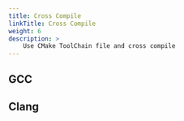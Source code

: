```yaml
---
title: Cross Compile
linkTitle: Cross Compile
weight: 6
description: >
    Use CMake ToolChain file and cross compile
---
```


## GCC

## Clang 